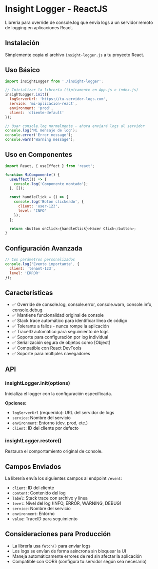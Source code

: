 # Insight Logger - ReactJS

Librería para override de console.log que envía logs a un servidor remoto de logging en aplicaciones React.

## Instalación

Simplemente copia el archivo `insight-logger.js` a tu proyecto React.

## Uso Básico

```javascript
import insightLogger from './insight-logger';

// Inicializar la librería (típicamente en App.js o index.js)
insightLogger.init({
  logServerUrl: 'https://tu-servidor-logs.com',
  service: 'mi-aplicacion-react',
  environment: 'prod',
  client: 'cliente-default'
});

// Usar console.log normalmente - ahora enviará logs al servidor
console.log('Mi mensaje de log');
console.error('Error message');
console.warn('Warning message');
```

## Uso en Componentes

```javascript
import React, { useEffect } from 'react';

function MiComponente() {
  useEffect(() => {
    console.log('Componente montado');
  }, []);

  const handleClick = () => {
    console.log('Botón clickeado', { 
      client: 'user-123', 
      level: 'INFO' 
    });
  };

  return <button onClick={handleClick}>Hacer Click</button>;
}
```

## Configuración Avanzada

```javascript
// Con parámetros personalizados
console.log('Evento importante', { 
  client: 'tenant-123', 
  level: 'ERROR' 
});
```

## Características

- ✅ Override de console.log, console.error, console.warn, console.info, console.debug
- ✅ Mantiene funcionalidad original de console
- ✅ Stack trace automático para identificar línea de código
- ✅ Tolerante a fallos - nunca rompe la aplicación
- ✅ TraceID automático para seguimiento de logs
- ✅ Soporte para configuración por log individual
- ✅ Serialización segura de objetos como [Object]
- ✅ Compatible con React DevTools
- ✅ Soporte para múltiples navegadores

## API

### insightLogger.init(options)

Inicializa el logger con la configuración especificada.

**Opciones:**
- `logServerUrl` (requerido): URL del servidor de logs
- `service`: Nombre del servicio
- `environment`: Entorno (dev, prod, etc.)
- `client`: ID del cliente por defecto

### insightLogger.restore()

Restaura el comportamiento original de console.

## Campos Enviados

La librería envía los siguientes campos al endpoint `/event`:

- `client`: ID del cliente
- `content`: Contenido del log
- `label`: Stack trace con archivo y línea
- `level`: Nivel del log (INFO, ERROR, WARNING, DEBUG)
- `service`: Nombre del servicio
- `environment`: Entorno
- `value`: TraceID para seguimiento

## Consideraciones para Producción

- La librería usa `fetch()` para enviar logs
- Los logs se envían de forma asíncrona sin bloquear la UI
- Maneja automáticamente errores de red sin afectar la aplicación
- Compatible con CORS (configura tu servidor según sea necesario)

